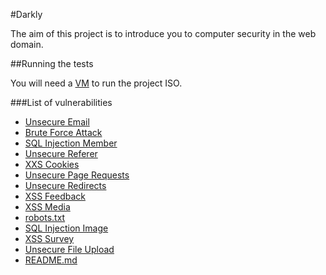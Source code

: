 #Darkly

The aim of this project is to introduce you to computer security in the web domain.

##Running the tests

You will need a <a href="https://www.virtualbox.org/">VM</a> to run the project ISO.

###List of vulnerabilities

* [Unsecure Email](00_Unsecure_Email)
* [Brute Force Attack](01_Brute_force)
* [SQL Injection Member](02_SQL_injection_member)
* [Unsecure Referer](03_Les_Diomédéidés)
* [XXS Cookies](04_I_am_admin)
* [Unsecure Page Requests](05_You_can_DO_it_:])
* [Unsecure Redirects](06_Unsecure_Redirects)
* [XSS Feedback](07_XSS_Feedback)
* [XSS Media](08_XSS_media)
* [robots.txt](09_robots.txt)
* [SQL Injection Image](10_SQL_injection_image)
* [XSS Survey](11_XSS_Survey)
* [Unsecure File Upload](12_Unsecure_File_Upload)
* [README.md](13_README.md)


